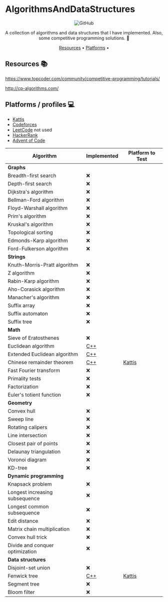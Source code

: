 # AlgorithmsAndDataStructures


<div align="center">

![GitHub](https://img.shields.io/github/license/mackeper/AlgorithmsAndDataStructures)

A collection of algorithms and data structures that I have implemented. Also, some competitive programming solutions. :rocket:

[Resources](#resources-books) •
[Platforms](#platforms-profiles-computer) •

</div>

## Resources :books:
https://www.topcoder.com/community/competitive-programming/tutorials/

http://cp-algorithms.com/

## Platforms / profiles :computer:
* [Kattis](https://open.kattis.com/users/macke)
* [Codeforces](https://codeforces.com/)
* [LeetCode](https://leetcode.com/mackeper/) not used
* [HackerRank](https://www.hackerrank.com/profile/Mackeper)
* [Advent of Code](https://adventofcode.com/)

| Algorithm                              | Implemented                                                                                                      | Platform to Test                                                                                                |
|--------------------------------------  |-----------------------------------------------------------                                                       |----------------------                                                                                           |
| **Graphs**                             |                                                                                                                  |                                                                                                                 |
| Breadth-first search                   | ❌                                                                                                               |                                                                                                                 |
| Depth-first search                     | ❌                                                                                                               |                                                                                                                 |
| Dijkstra's algorithm                   | ❌                                                                                                               |                                                                                                                 |
| Bellman-Ford algorithm                 | ❌                                                                                                               |                                                                                                                 |
| Floyd-Warshall algorithm               | ❌                                                                                                               |                                                                                                                 |
| Prim's algorithm                       | ❌                                                                                                               |                                                                                                                 |
| Kruskal's algorithm                    | ❌                                                                                                               |                                                                                                                 |
| Topological sorting                    | ❌                                                                                                               |                                                                                                                 |
| Edmonds-Karp algorithm                 | ❌                                                                                                               |                                                                                                                 |
| Ford-Fulkerson algorithm               | ❌                                                                                                               |                                                                                                                 |
| **Strings**                            |                                                                                                                  |                                                                                                                 |
| Knuth-Morris-Pratt algorithm           | ❌                                                                                                               |                                                                                                                 |
| Z algorithm                            | ❌                                                                                                               |                                                                                                                 |
| Rabin-Karp algorithm                   | ❌                                                                                                               |                                                                                                                 |
| Aho-Corasick algorithm                 | ❌                                                                                                               |                                                                                                                 |
| Manacher's algorithm                   | ❌                                                                                                               |                                                                                                                 |
| Suffix array                           | ❌                                                                                                               |                                                                                                                 |
| Suffix automaton                       | ❌                                                                                                               |                                                                                                                 |
| Suffix tree                            | ❌                                                                                                               |                                                                                                                 |
| **Math**                               |                                                                                                                  |                                                                                                                 |
| Sieve of Eratosthenes                  | ❌                                                                                                               |                                                                                                                 |
| Euclidean algorithm                    | [C++](./algorithms/cpp/math/modular.hpp)                                                                         |                                                                                                                 |
| Extended Euclidean algorithm           | [C++](./algorithms/cpp/math/modular.hpp)                                                                         |                                                                                                                 |
| Chinese remainder theorem              | [C++](./algorithms/cpp/math/modular.hpp)                                                                         | [Kattis](https://open.kattis.com/problems/generalchineseremainder)                                              |
| Fast Fourier transform                 | ❌                                                                                                               |                                                                                                                 |
| Primality tests                        | ❌                                                                                                               |                                                                                                                 |
| Factorization                          | ❌                                                                                                               |                                                                                                                 |
| Euler's totient function               | ❌                                                                                                               |                                                                                                                 |
| **Geometry**                           |                                                                                                                  |                                                                                                                 |
| Convex hull                            | ❌                                                                                                               |                                                                                                                 |
| Sweep line                             | ❌                                                                                                               |                                                                                                                 |
| Rotating calipers                      | ❌                                                                                                               |                                                                                                                 |
| Line intersection                      | ❌                                                                                                               |                                                                                                                 |
| Closest pair of points                 | ❌                                                                                                               |                                                                                                                 |
| Delaunay triangulation                 | ❌                                                                                                               |                                                                                                                 |
| Voronoi diagram                        | ❌                                                                                                               |                                                                                                                 |
| KD-tree                                | ❌                                                                                                               |                                                                                                                 |
| **Dynamic programming**                |                                                                                                                  |                                                                                                                 |
| Knapsack problem                       | ❌                                                                                                               |                                                                                                                 |
| Longest increasing subsequence         | ❌                                                                                                               |                                                                                                                 |
| Longest common subsequence             | ❌                                                                                                               |                                                                                                                 |
| Edit distance                          | ❌                                                                                                               |                                                                                                                 |
| Matrix chain multiplication            | ❌                                                                                                               |                                                                                                                 |
| Convex hull trick                      | ❌                                                                                                               |                                                                                                                 |
| Divide and conquer optimization        | ❌                                                                                                               |                                                                                                                 |
| **Data structures**                    |                                                                                                                  |                                                                                                                 |
| Disjoint-set union                     | ❌                                                                                                               |                                                                                                                 |
| Fenwick tree                           | [C++](./algorithms/cpp_lib_cleanmeuppls/fenwick_tree.hpp)                                                        | [Kattis](https://open.kattis.com/problems/fenwick)                                                              |
| Segment tree                           | ❌                                                                                                               |                                                                                                                 |
| Bloom filter                           | ❌                                                                                                               |                                                                                                                 |
